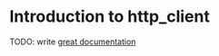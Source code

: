 # Introduction to http_client

TODO: write [great documentation](http://jacobian.org/writing/great-documentation/what-to-write/)
